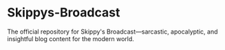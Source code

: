 # Skippys-Broadcast
The official repository for Skippy's Broadcast—sarcastic, apocalyptic, and insightful blog content for the modern world.

